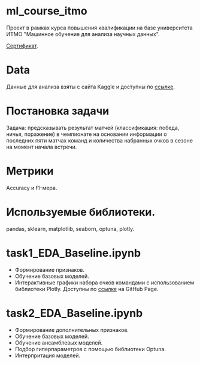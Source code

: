 # ml_course_itmo
Проект в рамках курса повышения квалификации на базе университета ИТМО "Машинное обучение для анализа научных данных".

[Сертификат](https://drive.google.com/drive/folders/1dpLtXS3apfdA2T_2hlCIoYvsGl0T9p3Y).

# Data
Данные для анализа взяты с сайта Kaggle и доступны по [ссылке](https://www.kaggle.com/datasets/slehkyi/extended-football-stats-for-european-leagues-xg).

# Постановка задачи
Задача: предсказывать результат матчей (классификация: победа, ничья, поражение) в чемпионате на основании информации о последних пяти матчах команд и количества набранных очков в сезоне на момент начала встречи.

# Метрики
Accuracy и f1-мера.

# Используемые библиотеки.
pandas, sklearn, matplotlib, seaborn, optuna, plotly.

# task1_EDA_Baseline.ipynb
- Формирование признаков.
- Обучение базовых моделей.
- Интерактивные графики набора очков командами с использованием библиотеки Plotly. Доступны по [ссылке](https://zamnikita.github.io/ml_course_itmo/getting_points_by_each_team_plots.html) на GitHub Page. 

# task2_EDA_Baseline.ipynb
- Формирование дополнительных признаков.
- Обучение базовых моделей.
- Обучение ансамблевых моделей.
- Подбор гиперпараметров с помощью библиотеки Optuna.
- Интерпритация моделей.
